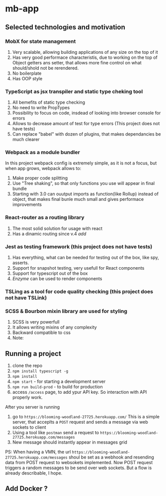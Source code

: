 # mb-app

## Selected technologies and motivation

### MobX for state management
1. Very scalable, allowing building applications of any size on the top of it
2. Has very good performace characteristis, due to working on the top of Object getters ans setter, that allows more fine control on what should/shold not be rerendered.
3. No boilerplate
4. Has OOP style

### TypeScript as jsx transpiler and static type cheking tool
1. All bemefits of static type checking
2. No need to write PropTypes
3. Possibility to focus on code, insdead of looking into browser console for errors
4. Allows to decrease amount of test for type errors (This project does not have tests)
5. Can replace "babel" with dozen of plugins, that makes dependancies be much clearer

### Webpack as a module bundler
In this project webpack config is extremely simple, as it is not a focus, but when app grows, webpack allows to:
1. Make proper code splitting
2. Use "Tree shaking", so that only functions you use will appear in final bundle
3. Starting with 3.0 can ouutput imports as function(like Rollup) instead of object, that makes final bunle much small and gives performace improvements

### React-router as a routing library
1. The most solid solution for usage with react
2. Has a dinamic routing since v.4 *add*

### Jest as testing framework (this project does not have tests)
1. Has everything, what can be needed for testing out of the box, like spy, asserts.
2. Support for snapshot testing, very usefull for React components
3. Support for typescript out of the box
4. *Enzyme* can be used to render components

### TSLing as a tool for code quality checking (this project does not have TSLink)


### SCSS & Bourbon mixin library are used for styling
1. SCSS is very powerfull
2. It allows writing mixins of any complexity
3. Backward compatible to css
4. Note: 


## Running a project

1. clone the repo
2. `npm install typescript -g`
3. `npm install`
4. `npm start` - for starting a development server
5. `npm run build-prod` - to build for production
6. access `/access` page, to add ypur API key. So interaction with API properly work.

After you server is running
1. go to `https://blooming-woodland-27725.herokuapp.com/` This is a simple server, that acceplts a `POST` request and sends a message via web sockets to client
2. Using a tool like `postman` send a request to `https://blooming-woodland-27725.herokuapp.com/messages`
3. New message should instantly appear in messages grid

PS: When having a VMN, the url `https://blooming-woodland-27725.herokuapp.com/messages` shoul be set as a webhook and resending data from POST request to websokets implemented. Now POST request triggers a random messages to be send over web sockets. But a flow is already describable, I hope.

## Add Docker ?